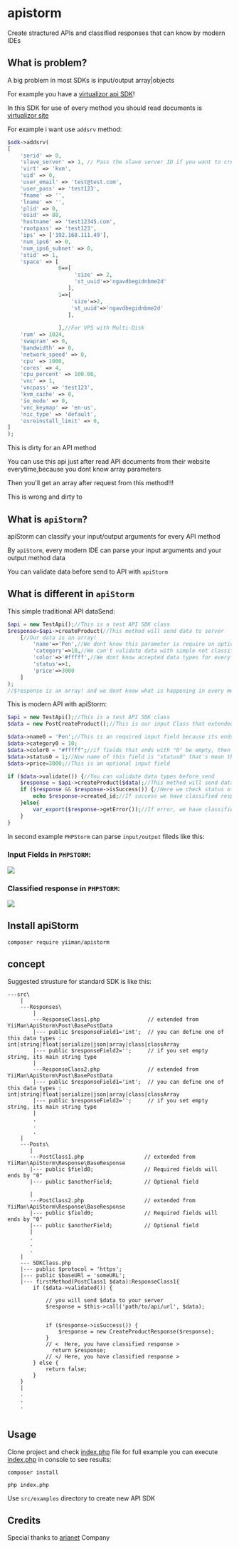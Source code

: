 # apistorm

Create stractured APIs and classified responses that can know by modern IDEs

## What is problem?

A big problem in most SDKs is input/output array|objects

For example you have a [virtualizor api SDK](https://github.com/bennetgallein/VirtualizorPHP)!

In this SDK for use of every method you should read documents
is [virtualizor site](https://www.virtualizor.com/admin-api/create-vps)

For example i want use ``addsrv`` method:


```php
$sdk->addsrv(
[
    'serid' => 0,
    'slave_server' => 1, // Pass the slave server ID if you want to create VPS on the Slave Server
    'virt' => 'kvm',
    'uid' => 0,
    'user_email' => 'test@test.com',
    'user_pass' => 'test123',
    'fname' => '',
    'lname' => '',
    'plid' => 0,
    'osid' => 88,
    'hostname' => 'test12345.com',
    'rootpass' => 'test123',
    'ips' => ['192.168.111.49'],
    'num_ips6' => 0,
    'num_ips6_subnet' => 0,
    'stid' => 1,
    'space' => [
                0=>[
                     'size' => 2,
                     'st_uuid'=>'ngavdbegidnbme2d'
                   ],
                1=>[
                    'size'=>2,
                    'st_uuid'=>'ngavdbegidnbme2d'
                   ],
                   
                ],//For VPS with Multi-Disk
    'ram' => 1024,
    'swapram' => 0,
    'bandwidth' => 0,
    'network_speed' => 0,
    'cpu' => 1000,
    'cores' => 4,
    'cpu_percent' => 100.00,
    'vnc' => 1,
    'vncpass' => 'test123',
    'kvm_cache' => 0,
    'io_mode' => 0,
    'vnc_keymap' => 'en-us',
    'nic_type' => 'default',
    'osreinstall_limit' => 0,
]
);
```

This is dirty for an API method

You can use this api just after read API documents from their website everytime,because you dont know array parameters

Then you'll get an array after request from this method!!!

This is wrong and dirty to

## What is ``apiStorm``?

apiStorm can classify your input/output arguments for every API method

By ``apiStorm``, every modern IDE can parse your input arguments and your output method data

You can validate data before send to API with ``apiStorm``

## What is different in `apiStorm`

This simple traditional API dataSend:

```php
$api = new TestApi();//This is a test API SDK class
$response=$api->createProduct(//This method will send data to server
    [//Our data is an array!
        'name'=>'Pen',//We dont know this parameter is require on optional!
        'category'=>10,//We can't validate data with simple not classified array input
        'color'=>'#fffff',//We dont know accepted data types for every array index
        'status'=>1,
        'price'=>3000
    ]
);
//$response is an array! and we dont know what is happening in every method without read documents
```

This is modern API with apiStorm:

```php
$api = new TestApi();//This is a test API SDK class
$data = new PostCreateProduct();//This is our input Class that extended from apiStorm classes

$data->name0 = 'Pen';//This is an required input field because its ends with "0"
$data->category0 = 10; 
$data->color0 = "#fffff";//if fields that ends with "0" be empty, then will be error on validate
$data->status0 = 1;//Now name of this field is "status0" that's mean this field is required but when data sending to server it will convert to "status"
$data->price=3000;//This is an optional input field

if ($data->validate()) {//You can validate data types before send
    $response = $api->createProduct($data);//This method will send data to server
    if ($response && $response->isSuccess()) {//Here we check status of sent request
        echo $response->created_id;//If success we have classified response 
    }else{
        var_export($response->getError());//If error, we have classified error
    }
}
```

In second example ``PHPStorm`` can parse `input/output` fileds like this:

### Input Fields in `PHPSTORM`:

![](https://github.com/yiiman-dev/apistorm/blob/main/.pictures/1.png)

### Classified response in `PHPSTORM`:

![](https://github.com/yiiman-dev/apistorm/blob/main/.pictures/2.png)


## Install apiStorm
`composer require yiiman/apistorm`


## concept

Suggested strusture for standard SDK is like this:

```
---src\
    |
    ---Responses\
        |
        ---ResponseClass1.php               // extended from YiiMan\ApiStorm\Post\BasePostData
        |--- public $responseField1='int';  // you can define one of this data types : int|string|float|serialize|json|array|class|classArray
        |--- public $responseField2='';     // if you set empty string, its main string type
        |
        ---ResponseClass2.php               // extended from YiiMan\ApiStorm\Post\BasePostData
        |--- public $responseField1='int';  // you can define one of this data types : int|string|float|serialize|json|array|class|classArray
        |--- public $responseField2='';     // if you set empty string, its main string type
        |
        .
        .
        .
    |
    ---Posts\
       |
       ---PostClass1.php                   // extended from YiiMan\ApiStorm\Response\BaseResponse
       |--- public $field0;                // Required fields will ends by "0"
       |--- public $anotherField;          // Optional field
       
       |
       ---PostClass2.php                   // extended from YiiMan\ApiStorm\Response\BaseResponse
       |--- public $field0;                // Required fields will ends by "0"
       |--- public $anotherField;          // Optional field
       |
       .
       .
       .
    |
    --- SDKClass.php
    |--- public $protocol = 'https';
    |--- public $baseURl = 'someURL';
    |--- firstMethod(PostClass1 $data):ResponseClass1{
        if ($data->validated()) {

            // you will send $data to your server
            $response = $this->call('path/to/api/url', $data);


            if ($response->isSuccess()) {
                $response = new CreateProductResponse($response);
            }
            // <  Here, you have classified response >
              return $response;
            // </ Here, you have classified response >
        } else {
            return false;
        }
    }
    |
    .
    .
    .
  
```


## Usage



Clone project and check [index.php](https://github.com/yiiman-dev/apistorm/blob/main/index.php) file for full example
you can execute [index.php](https://github.com/yiiman-dev/apistorm/blob/main/index.php) in console to see results:

`composer install`


`php index.php`


Use ``src/examples`` directory to create new API SDK


## Credits
Special thanks to [arianet](https://www.ariaservice.net) Company
